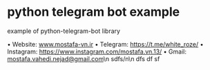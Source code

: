 # python telegram bot example
example of python-telegram-bot library

 • Website: www.mostafa-vn.ir
 • Telegram: https://t.me/white_roze/
 • Instagram: https://www.instagram.com/mostafa.vn.13/
 • Gmail: mostafa.vahedi.nejad@gmail.com\n
sdfs/n\n
dfs
df
sf
